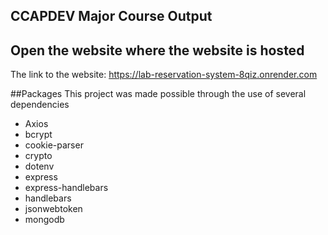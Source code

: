 
## CCAPDEV Major Course Output

## Open the website where the website is hosted
The link to the website: https://lab-reservation-system-8qiz.onrender.com

##Packages
This project was made possible through the use of several dependencies
* Axios
* bcrypt
* cookie-parser
* crypto
* dotenv
* express
* express-handlebars
* handlebars
* jsonwebtoken
* mongodb
